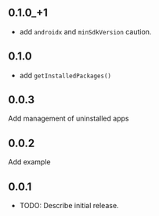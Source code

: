 ## 0.1.0_+1

- add `androidx` and `minSdkVersion` caution.

## 0.1.0

- add `getInstalledPackages()`

## 0.0.3

Add management of uninstalled apps

## 0.0.2

Add example

## 0.0.1

- TODO: Describe initial release.

